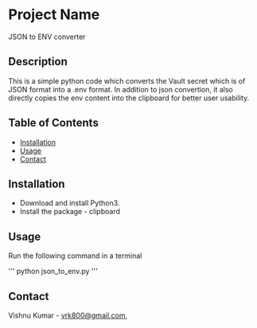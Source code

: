 # Project Name

JSON to ENV converter

## Description

This is a simple python code which converts the Vault secret which is of JSON format into a .env format. In addition to json convertion, it also directly copies the env content into the clipboard for better user usability.

## Table of Contents

- [Installation](#installation)
- [Usage](#usage)
- [Contact](#contact)

## Installation

- Download and install Python3.
- Install the package - clipboard

## Usage

Run the following command in a terminal

'''
python json_to_env.py
'''

## Contact

Vishnu Kumar - vrk800@gmail.com,

